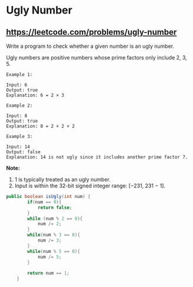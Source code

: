 # Ugly Number
## https://leetcode.com/problems/ugly-number

Write a program to check whether a given number is an ugly number.

Ugly numbers are positive numbers whose prime factors only include 2, 3, 5.
```
Example 1:

Input: 6
Output: true
Explanation: 6 = 2 × 3

Example 2:

Input: 8
Output: true
Explanation: 8 = 2 × 2 × 2

Example 3:

Input: 14
Output: false 
Explanation: 14 is not ugly since it includes another prime factor 7.
```

**Note:**

1. 1 is typically treated as an ugly number.
2. Input is within the 32-bit signed integer range: [−231,  231 − 1].

```java
public boolean isUgly(int num) {
        if(num == 0){
            return false;
        }
        while (num % 2 == 0){
            num /= 2;
        }
        while(num % 3 == 0){
            num /= 3;
        }
        while(num % 5 == 0){
            num /= 5;
        }
        
        return num == 1;
    }
```
